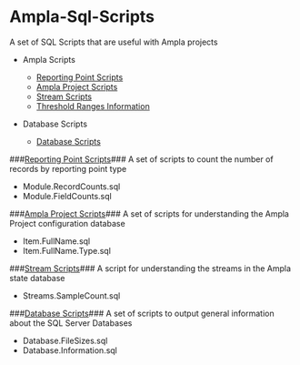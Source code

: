 Ampla-Sql-Scripts
===

A set of SQL Scripts that are useful with Ampla projects

- Ampla Scripts
	- [Reporting Point Scripts](src/Reporting%20Points)
	- [Ampla Project Scripts](src/Ampla%20Project) 
	- [Stream Scripts](src/Streams) 
	- [Threshold Ranges Information](src/ThresholdRanges)


- Database Scripts
	- [Database Scripts](src/Database)


###[Reporting Point Scripts](src/Reporting%20Points)###
A set of scripts to count the number of records by reporting point type

- Module.RecordCounts.sql
- Module.FieldCounts.sql

###[Ampla Project Scripts](src/Ampla%20Project)###
A set of scripts for understanding the Ampla Project configuration database

-  Item.FullName.sql
-  Item.FullName.Type.sql

###[Stream Scripts](src/Streams)###
A script for understanding the streams in the Ampla state database

-  Streams.SampleCount.sql

###[Database Scripts](src/Database)###
A set of scripts to output general information about the SQL Server Databases

- Database.FileSizes.sql
- Database.Information.sql

